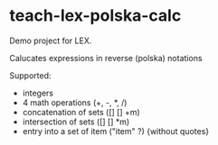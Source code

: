 teach-lex-polska-calc
=====================

Demo project for LEX.

Calucates expressions in reverse (polska) notations

Supported:
* integers
* 4 math operations (+, -, *, /)
* concatenation of sets ([] [] +m)
* intersection of sets  ([] [] *m)
* entry into a set of item  ("item" ?) {without quotes}